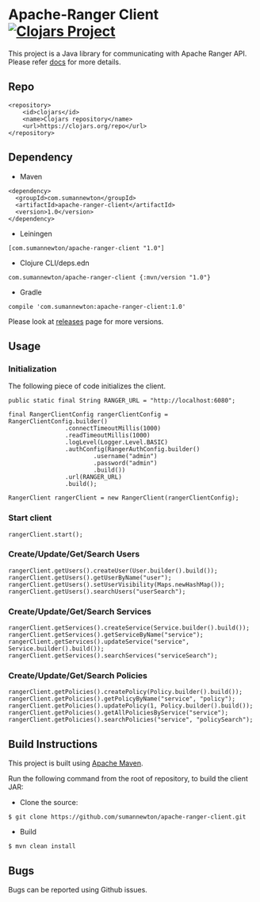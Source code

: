 # Apache-Ranger Client  [![Clojars Project](https://img.shields.io/clojars/v/com.sumannewton/apache-ranger-client.svg)](https://clojars.org/com.sumannewton/apache-ranger-client)
This project is a Java library for communicating with Apache Ranger API. Please refer [docs](https://cwiki.apache.org/confluence/display/RANGER/Index) for more details.

## Repo
```
<repository>
    <id>clojars</id>
    <name>Clojars repository</name>
    <url>https://clojars.org/repo</url>
</repository>
```
## Dependency

- Maven
```
<dependency>
  <groupId>com.sumannewton</groupId>
  <artifactId>apache-ranger-client</artifactId>
  <version>1.0</version>
</dependency>
```
- Leiningen
```
[com.sumannewton/apache-ranger-client "1.0"]
```
- Clojure CLI/deps.edn
```
com.sumannewton/apache-ranger-client {:mvn/version "1.0"}
```
- Gradle
```
compile 'com.sumannewton:apache-ranger-client:1.0'
```
Please look at [releases](https://github.com/sumannewton/apache-ranger-client/releases) page for more versions.

## Usage

### Initialization

The following piece of code initializes the client.

```
public static final String RANGER_URL = "http://localhost:6080";

final RangerClientConfig rangerClientConfig = RangerClientConfig.builder()
                .connectTimeoutMillis(1000)
                .readTimeoutMillis(1000)
                .logLevel(Logger.Level.BASIC)
                .authConfig(RangerAuthConfig.builder()
                        .username("admin")
                        .password("admin")
                        .build())
                .url(RANGER_URL)
                .build();

RangerClient rangerClient = new RangerClient(rangerClientConfig);
```

### Start client
```
rangerClient.start();
```

### Create/Update/Get/Search Users

```
rangerClient.getUsers().createUser(User.builder().build());
rangerClient.getUsers().getUserByName("user");
rangerClient.getUsers().setUserVisibility(Maps.newHashMap());
rangerClient.getUsers().searchUsers("userSearch");
```

### Create/Update/Get/Search Services

```
rangerClient.getServices().createService(Service.builder().build());
rangerClient.getServices().getServiceByName("service");
rangerClient.getServices().updateService("service", Service.builder().build());
rangerClient.getServices().searchServices("serviceSearch");
```

### Create/Update/Get/Search Policies

```
rangerClient.getPolicies().createPolicy(Policy.builder().build());
rangerClient.getPolicies().getPolicyByName("service", "policy");
rangerClient.getPolicies().updatePolicy(1, Policy.builder().build());
rangerClient.getPolicies().getAllPoliciesByService("service");
rangerClient.getPolicies().searchPolicies("service", "policySearch");
```

## Build Instructions

This project is built using [Apache Maven](http://maven.apache.org/).

Run the following command from the root of repository, to build the client JAR:
- Clone the source:
```
$ git clone https://github.com/sumannewton/apache-ranger-client.git
```
- Build
```
$ mvn clean install
```
## Bugs

Bugs can be reported using Github issues.
